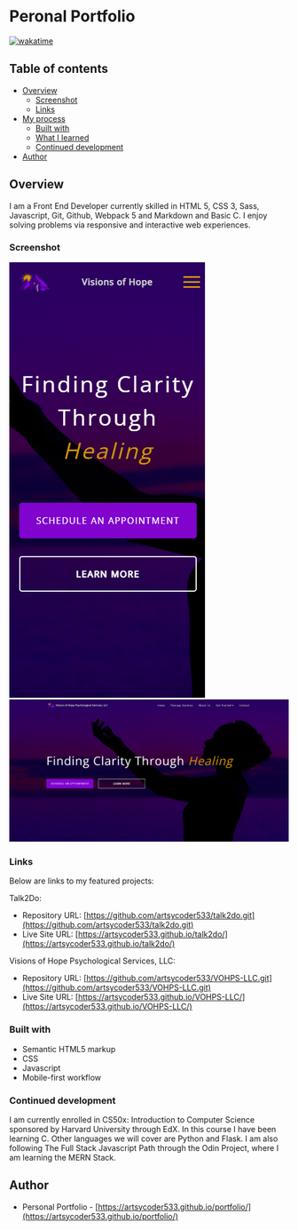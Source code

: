 # Peronal Portfolio

[![wakatime](https://wakatime.com/badge/github/artsycoder533/portfolio.svg)](https://wakatime.com/badge/github/artsycoder533/portfolio)

## Table of contents

- [Overview](#overview)
  - [Screenshot](#screenshot)
  - [Links](#links)
- [My process](#my-process)
  - [Built with](#built-with)
  - [What I learned](#what-i-learned)
  - [Continued development](#continued-development)
- [Author](#author)

## Overview

I am a Front End Developer currently skilled in HTML 5, CSS 3, Sass, Javascript, Git, Github, Webpack 5 and Markdown and Basic C.  I enjoy solving problems via responsive and interactive web experiences.

### Screenshot

![Mobile Screenshot](vohps_mobile.png)
![Desktop Screenshot](vohps.png)

### Links

Below are links to my featured projects:

Talk2Do:

- Repository URL: [https://github.com/artsycoder533/talk2do.git](https://github.com/artsycoder533/talk2do.git)
- Live Site URL: [https://artsycoder533.github.io/talk2do/](https://artsycoder533.github.io/talk2do/)

Visions of Hope Psychological Services, LLC:

- Repository URL: [https://github.com/artsycoder533/VOHPS-LLC.git](https://github.com/artsycoder533/VOHPS-LLC.git)
- Live Site URL: [https://artsycoder533.github.io/VOHPS-LLC/](https://artsycoder533.github.io/VOHPS-LLC/)

### Built with

- Semantic HTML5 markup
- CSS
- Javascript
- Mobile-first workflow

### Continued development

I am currently enrolled in CS50x: Introduction to Computer Science sponsored by Harvard University through EdX.  In this course I have been learning C.  Other languages we will cover are Python and Flask.  I am also following The Full Stack Javascript Path through the Odin Project, where I am learning the MERN Stack.


## Author

- Personal Portfolio - [https://artsycoder533.github.io/portfolio/](https://artsycoder533.github.io/portfolio/)

